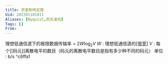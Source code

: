 ```yaml
---
title: 奈奎斯特定理
Uid: 202301101011
Aliases: [Nyquist,奈氏准则]
Tags: []
From: 
---
```

理想低通信道下的极限数据传输率 = $2W\log_2{V}$
$W$ : 理想低通信道的[[带宽]](Hz)
$V$ : 每个[[码元]]离散电平的数目（码元的离散电平数目是指有多少种不同的码元）
单位 : b/s
^c6ffa1


